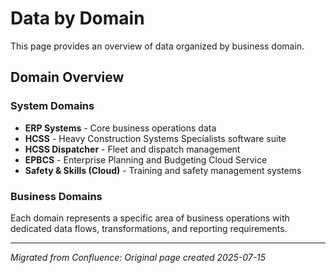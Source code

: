 # Data by Domain

This page provides an overview of data organized by business domain.

## Domain Overview

### System Domains
- **ERP Systems** - Core business operations data
- **HCSS** - Heavy Construction Systems Specialists software suite
- **HCSS Dispatcher** - Fleet and dispatch management  
- **EPBCS** - Enterprise Planning and Budgeting Cloud Service
- **Safety & Skills (Cloud)** - Training and safety management systems

### Business Domains
Each domain represents a specific area of business operations with dedicated data flows, transformations, and reporting requirements.

---
*Migrated from Confluence: Original page created 2025-07-15*